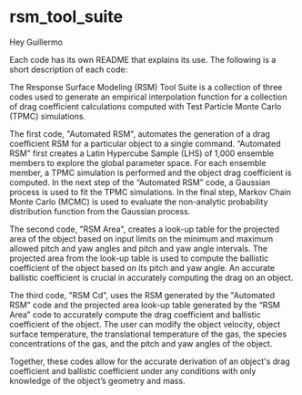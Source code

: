 # rsm_tool_suite

Hey Guillermo


Each code has its own README that explains its use. The following is a short description of each code:

The Response Surface Modeling (RSM) Tool Suite is a collection of three codes used to generate an empirical interpolation function for a collection of drag coefficient calculations computed with Test Particle Monte Carlo (TPMC) simulations.

The first code, "Automated RSM", automates the generation of a drag coefficient RSM for a particular object to a single command. “Automated RSM” first creates a Latin Hypercube Sample (LHS) of 1,000 ensemble members to explore the global parameter space. For each ensemble member, a TPMC simulation is performed and the object drag coefficient is computed. In the next step of the “Automated RSM” code, a Gaussian process is used to fit the TPMC simulations. In the final step, Markov Chain Monte Carlo (MCMC) is used to evaluate the non-analytic probability distribution function from the Gaussian process.
 
The second code, "RSM Area", creates a look-up table for the projected area of the object based on input limits on the minimum and maximum allowed pitch and yaw angles and pitch and yaw angle intervals. The projected area from the look-up table is used to compute the ballistic coefficient of the object based on its pitch and yaw angle. An accurate ballistic coefficient is crucial in accurately computing the drag on an object.
 
The third code, "RSM Cd", uses the RSM generated by the "Automated RSM" code and the projected area look-up table generated by the “RSM Area” code to accurately compute the drag coefficient and ballistic coefficient of the object. The user can modify the object velocity, object surface temperature, the translational temperature of the gas, the species concentrations of the gas, and the pitch and yaw angles of the object.
 
Together, these codes allow for the accurate derivation of an object's drag coefficient and ballistic coefficient under any conditions with only knowledge of the object’s geometry and mass.
